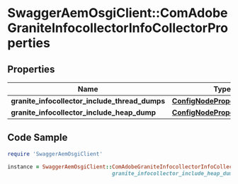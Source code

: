 # SwaggerAemOsgiClient::ComAdobeGraniteInfocollectorInfoCollectorProperties

## Properties

Name | Type | Description | Notes
------------ | ------------- | ------------- | -------------
**granite_infocollector_include_thread_dumps** | [**ConfigNodePropertyBoolean**](ConfigNodePropertyBoolean.md) |  | [optional] 
**granite_infocollector_include_heap_dump** | [**ConfigNodePropertyBoolean**](ConfigNodePropertyBoolean.md) |  | [optional] 

## Code Sample

```ruby
require 'SwaggerAemOsgiClient'

instance = SwaggerAemOsgiClient::ComAdobeGraniteInfocollectorInfoCollectorProperties.new(granite_infocollector_include_thread_dumps: null,
                                 granite_infocollector_include_heap_dump: null)
```



